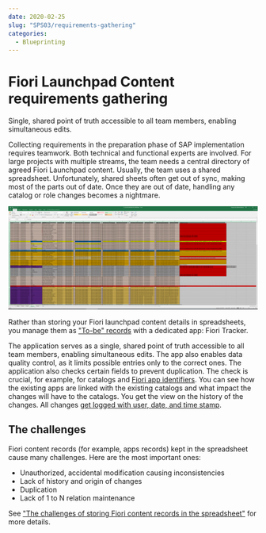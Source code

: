 ```yaml
---
date: 2020-02-25
slug: "SPS03/requirements-gathering"
categories:
  - Blueprinting
---
```

# Fiori Launchpad Content requirements gathering

Single, shared point of truth accessible to all team members, enabling simultaneous edits.

<!-- more -->

Collecting requirements in the preparation phase of SAP implementation requires teamwork. Both technical and functional experts are involved. For large projects with multiple streams, the team needs a central directory of agreed Fiori Launchpad content. Usually, the team uses a shared spreadsheet. Unfortunately, shared sheets often get out of sync, making most of the parts out of date. Once they are out of date, handling any catalog or role changes becomes a nightmare.

[![](res/sheets.png)](res/sheets.png)

 Rather than storing your Fiori launchpad content details in spreadsheets, you manage them as ["To-be" records](../../to-be.md) with a dedicated app: Fiori Tracker. 
 
 
 The application serves as a single, shared point of truth accessible to all team members, enabling simultaneous edits. The app also enables data quality control, as it limits possible entries only to the correct ones. The application also checks certain fields to prevent duplication. The check is crucial, for example, for catalogs and [Fiori app identifiers](app-identification.md). You can see how the existing apps are linked with the existing catalogs and what impact the changes will have to the catalogs. You get the view on the history of the changes. All changes [get logged with user, date, and time stamp](../../hi/FPS01/main.md).
 
## The challenges

Fiori content records (for example, apps records) kept in the spreadsheet cause many challenges. Here are the most important ones:

- Unauthorized, accidental modification causing inconsistencies
- Lack of history and origin of changes
- Duplication
- Lack of 1 to N relation maintenance

See ["The challenges of storing Fiori content records in the spreadsheet"](spreadsheet-challenges.md) for more details.




